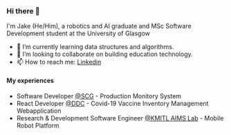 ### Hi there 👋

I'm Jake (He/Him), a robotics and AI graduate and MSc Software Development student at the University of Glasgow

- 🌱 I’m currently learning data structures and algorithms.
- 👯 I’m looking to collaborate on building education technology.
- 📫 How to reach me: [Linkedin](https://www.linkedin.com/in/tontosirikul/)

#### My experiences
* Software Developer [@SCG](https://www.scg.com/en/01corporate_profile/) - Production Monitory System
* React Developer [@DDC](https://ddc.moph.go.th/en/) - Covid-19 Vaccine Inventory Management Webapplication
* Research & Development Software Engineer [@KMITL AIMS Lab](https://www.krai.io/) - Mobile Robot Platform



<!--
**tontosirikul/tontosirikul** is a ✨ _special_ ✨ repository because its `README.md` (this file) appears on your GitHub profile.

Here are some ideas to get you started:

- 🔭 I’m currently working on ...
- 🌱 I’m currently learning ...
- 👯 I’m looking to collaborate on ...
- 🤔 I’m looking for help with ...
- 💬 Ask me about ...
- 📫 How to reach me: ...
- 😄 Pronouns: ...
- ⚡ Fun fact: ...
-->
